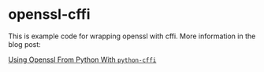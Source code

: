 openssl-cffi
============

This is example code for wrapping openssl with cffi. More information in the blog post:

[Using Openssl From Python With `python-cffi`](https://gist.github.com/vishvananda/980132c0970f8621bb3c)
